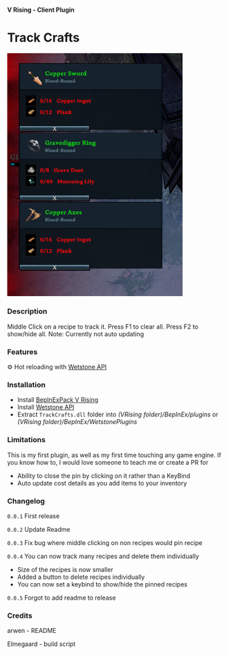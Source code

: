 #### V Rising - Client Plugin

# Track Crafts
![Example](assets/example1.png)
### Description

Middle Click on a recipe to track it. Press F1 to clear all. Press F2 to show/hide all.
Note: Currently not auto updating

### Features
⚙️ Hot reloading with [Wetstone API](https://v-rising.thunderstore.io/package/molenzwiebel/Wetstone/)

### Installation
- Install [BepInExPack V Rising](https://v-rising.thunderstore.io/package/BepInEx/BepInExPack_V_Rising/)
- Install [Wetstone API](https://v-rising.thunderstore.io/package/molenzwiebel/Wetstone/)
- Extract ``TrackCrafts.dll`` folder into _(VRising folder)/BepInEx/plugins_ or _(VRising folder)/BepInEx/WetstonePlugins_

### Limitations
This is my first plugin, as well as my first time touching any game engine. If you know how to, I would love someone to teach me or create a PR for
- Ability to close the pin by clicking on it rather than a KeyBind
- Auto update cost details as you add items to your inventory


### Changelog
`0.0.1` First release

`0.0.2` Update Readme

`0.0.3` Fix bug where middle clicking on non recipes would pin recipe

`0.0.4` You can now track many recipes and delete them individually
- Size of the recipes is now smaller
- Added a button to delete recipes individually
- You can now set a keybind to show/hide the pinned recipes

`0.0.5` Forgot to add readme to release

### Credits
arwen - README

Elmegaard - build script
